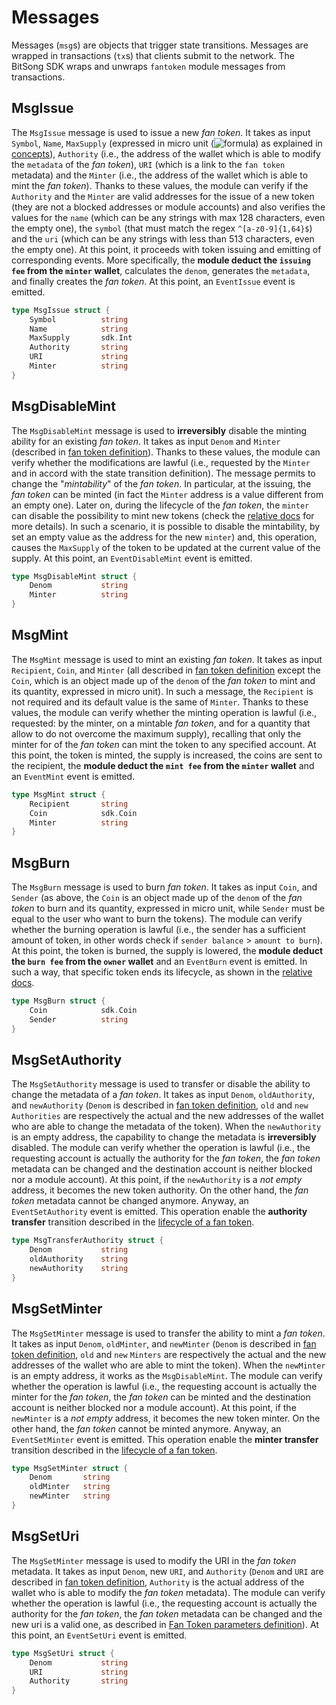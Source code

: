 <!-- 
order: 3
-->

# Messages

Messages (`msg`s) are objects that trigger state transitions. Messages are wrapped in transactions (`tx`s) that clients submit to the network. The BitSong SDK wraps and unwraps `fantoken` module messages from transactions.

## MsgIssue
The `MsgIssue` message is used to issue a new _fan token_. It takes as input `Symbol`, `Name`, `MaxSupply` (expressed in micro unit (![formula](https://render.githubusercontent.com/render/math?math=\color{gray}\mu=10^{-6})) as explained in [concepts](01_concepts.md#Fan-token)), `Authority` (i.e., the address of the wallet which is able to modify the `metadata` of the _fan token_), `URI` (which is a link to the `fan token` metadata) and the `Minter` (i.e., the address of the wallet which is able to mint the _fan token_). Thanks to these values, the module can verify if the `Authority` and the `Minter` are valid addresses for the issue of a new token (they are not a blocked addresses or module accounts) and also verifies the values for the `name` (which can be any strings with max 128 characters, even the empty one), the `symbol` (that must match the regex `^[a-z0-9]{1,64}$`) and the `uri` (which can be any strings with less than 513 characters, even the empty one). At this point, it proceeds with token issuing and emitting of corresponding events. More specifically, the **module deduct the `issuing fee` from the `minter` wallet**, calculates the `denom`, generates the `metadata`, and finally creates the _fan token_. At this point, an `EventIssue` event is emitted.

```go
type MsgIssue struct {
	Symbol			string
	Name			string
	MaxSupply		sdk.Int
	Authority		string
	URI				string
	Minter			string
}
```

## MsgDisableMint
The `MsgDisableMint` message is used to **irreversibly** disable the minting ability for an existing _fan token_. It takes as input `Denom` and `Minter` (described in [fan token definition](01_concepts.md#Fan-token)). Thanks to these values, the module can verify whether the modifications are lawful (i.e., requested by the `Minter` and in accord with the state transition definition). The message permits to change the "*mintability*" of the _fan token_. In particular, at the issuing, the _fan token_ can be minted (in fact the `Minter` address is a value different from an empty one). Later on, during the lifecycle of the _fan token_, the `minter` can disable the possibility to mint new tokens (check the [relative docs](01_concepts.md#Lifecycle-of-a-fan-token) for more details). In such a scenario, it is possible to disable the mintability, by set an empty value as the address for the new `minter`) and, this operation, causes the `MaxSupply` of the token to be updated at the current value of the supply. At this point, an `EventDisableMint` event is emitted.

```go
type MsgDisableMint struct {
	Denom			string
	Minter			string
}
```

## MsgMint

The `MsgMint` message is used to mint an existing _fan token_. It takes as input `Recipient`, `Coin`, and `Minter` (all described in [fan token definition](01_concepts.md#Fan-token) except the `Coin`, which is an object made up of the `denom` of the _fan token_ to mint and its quantity, expressed in micro unit). In such a message, the `Recipient` is not required and its default value is the same of `Minter`. 
Thanks to these values, the module can verify whether the minting operation is lawful (i.e., requested: by the minter, on a mintable _fan token_, and for a quantity that allow to do not overcome the maximum supply), recalling that only the minter for of the _fan token_ can mint the token to any specified account.
At this point, the token is minted, the supply is increased, the coins are sent to the recipient, the **module deduct the `mint fee` from the `minter` wallet** and an `EventMint` event is emitted.

```go
type MsgMint struct {
	Recipient		string
	Coin			sdk.Coin
	Minter			string
}
```

## MsgBurn

The `MsgBurn` message is used to burn _fan token_. It takes as input `Coin`, and `Sender` (as above, the `Coin` is an object made up of the `denom` of the _fan token_ to burn and its quantity, expressed in micro unit, while `Sender` must be equal to the user who want to burn the tokens).
The module can verify whether the burning operation is lawful (i.e., the sender has a sufficient amount of token, in other words check if `sender balance` > `amount to burn`). At this point, the token is burned, the supply is lowered, the **module deduct the `burn fee` from the `owner` wallet** and an `EventBurn` event is emitted.
In such a way, that specific token ends its lifecycle, as shown in the [relative docs](01_concepts.md#Lifecycle-of-a-fan-token).

```go
type MsgBurn struct {
	Coin			sdk.Coin
	Sender			string
}
```

## MsgSetAuthority

The `MsgSetAuthority` message is used to transfer or disable the ability to change the metadata of a _fan token_. It takes as input `Denom`, `oldAuthority`, and `newAuthority` (`Denom` is described in [fan token definition](01_concepts.md#Fan-token), `old` and `new` `Authorities` are respectively the actual and the new addresses of the wallet who are able to change the metadata of the token). When the `newAuthority` is an empty address, the capability to change the metadata is **irreversibly** disabled.
The module can verify whether the operation is lawful (i.e., the requesting account is actually the authority for the _fan token_, the _fan token_ metadata can be changed and the destination account is neither blocked nor a module account). 
At this point, if the `newAuthority` is a _not empty_ address, it becomes the new token authority. On the other hand, the _fan token_ metadata cannot be changed anymore. Anyway, an `EventSetAuthority` event is emitted.
This operation enable the **authority transfer** transition described in the [lifecycle of a fan token](01_concepts.md#Lifecycle-of-a-fan-token).

```go
type MsgTransferAuthority struct {
	Denom			string
	oldAuthority	string
	newAuthority	string
}
```

## MsgSetMinter

The `MsgSetMinter` message is used to transfer the ability to mint a _fan token_. It takes as input `Denom`, `oldMinter`, and `newMinter` (`Denom` is described in [fan token definition](01_concepts.md#Fan-token), `old` and `new` `Minters` are respectively the actual and the new addresses of the wallet who are able to mint the token). When the `newMinter` is an empty address, it works as the `MsgDisableMint`.
The module can verify whether the operation is lawful (i.e., the requesting account is actually the minter for the _fan token_, the _fan token_ can be minted and the destination account is neither blocked nor a module account). 
At this point, if the `newMinter` is a _not empty_ address, it becomes the new token minter. On the other hand, the _fan token_ cannot be minted anymore. Anyway, an `EventSetMinter` event is emitted.
This operation enable the **minter transfer** transition described in the [lifecycle of a fan token](01_concepts.md#Lifecycle-of-a-fan-token).

```go
type MsgSetMinter struct {
	Denom		string
	oldMinter	string
	newMinter	string
}
```

## MsgSetUri

The `MsgSetMinter` message is used to modify the URI in the _fan token_ metadata. It takes as input `Denom`, new `URI`, and `Authority` (`Denom` and `URI` are described in [fan token definition](01_concepts.md#Fan-token), `Authority` is the actual address of the wallet who is able to modify the _fan token_ metadata).
The module can verify whether the operation is lawful (i.e., the requesting account is actually the authority for the _fan token_, the _fan token_ metadata can be changed and the new uri is a valid one, as described in [Fan Token parameters definition](01_concepts.md#Fan-token)). 
At this point, an `EventSetUri` event is emitted.

```go
type MsgSetUri struct {
	Denom			string
	URI				string
	Authority		string
}
```
